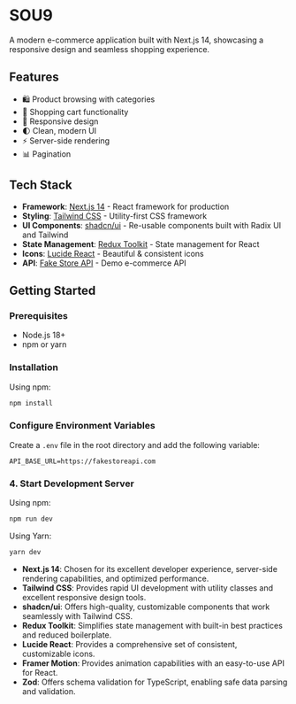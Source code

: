 # SOU9

A modern e-commerce application built with Next.js 14, showcasing a responsive design and seamless shopping experience.

 
## Features

- 🛍️ Product browsing with categories
- 🛒 Shopping cart functionality
- 📱 Responsive design
- 🌓 Clean, modern UI
- ⚡ Server-side rendering
- 📊 Pagination

## Tech Stack

- **Framework**: [Next.js 14](https://nextjs.org/) - React framework for production
- **Styling**: [Tailwind CSS](https://tailwindcss.com/) - Utility-first CSS framework
- **UI Components**: [shadcn/ui](https://ui.shadcn.com/) - Re-usable components built with Radix UI and Tailwind
- **State Management**: [Redux Toolkit](https://redux-toolkit.js.org/) - State management for React
- **Icons**: [Lucide React](https://lucide.dev/) - Beautiful & consistent icons
- **API**: [Fake Store API](https://fakestoreapi.com/) - Demo e-commerce API

## Getting Started

### Prerequisites

- Node.js 18+
- npm or yarn

### Installation
  

Using npm:
```bash
npm install
``` 

###  Configure Environment Variables

Create a `.env` file in the root directory and add the following variable:

```env
API_BASE_URL=https://fakestoreapi.com
```

### 4. Start Development Server

Using npm:
```bash
npm run dev
```

Using Yarn:
```bash
yarn dev
```
   
- **Next.js 14**: Chosen for its excellent developer experience, server-side rendering capabilities, and optimized performance.
- **Tailwind CSS**: Provides rapid UI development with utility classes and excellent responsive design tools.
- **shadcn/ui**: Offers high-quality, customizable components that work seamlessly with Tailwind CSS.
- **Redux Toolkit**: Simplifies state management with built-in best practices and reduced boilerplate.
- **Lucide React**: Provides a comprehensive set of consistent, customizable icons.
- **Framer Motion**: Provides animation capabilities with an easy-to-use API for React.
- **Zod**: Offers schema validation for TypeScript, enabling safe data parsing and validation.
 
